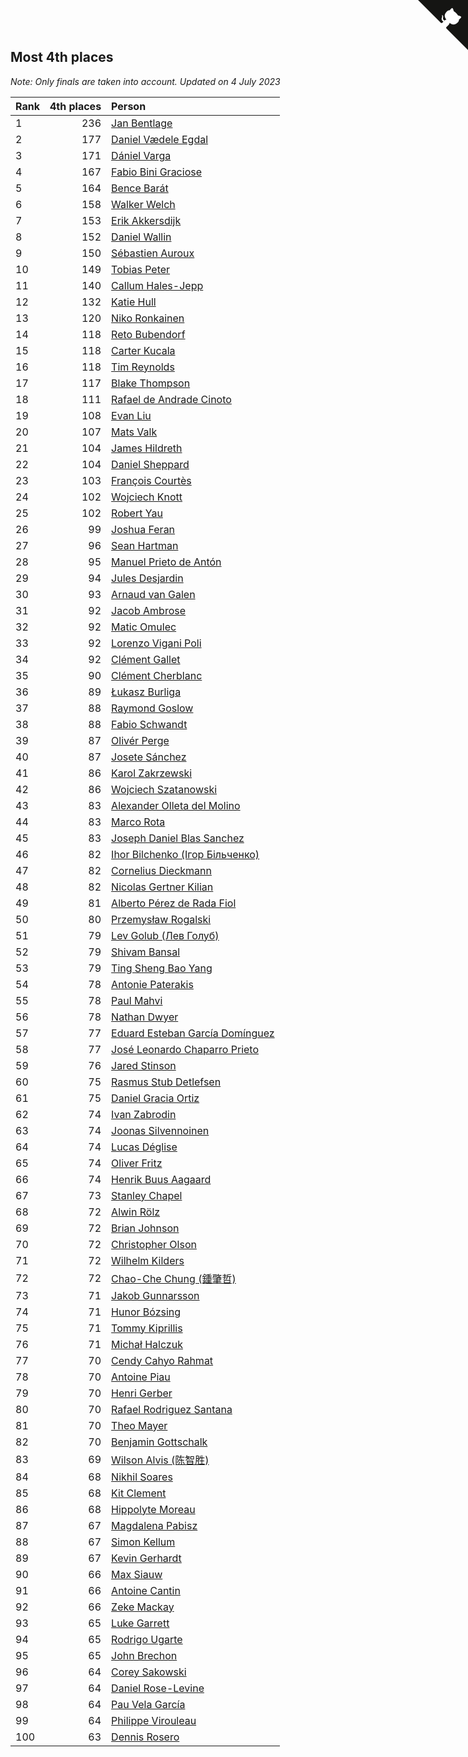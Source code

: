 ## Most 4th places

*Note: Only finals are taken into account.*
*Updated on  4 July 2023*

| Rank | 4th places | Person |
| :--- | ---: | :--- |
| 1 | 236 | [Jan Bentlage](https://www.worldcubeassociation.org/persons/2010BENT01) |
| 2 | 177 | [Daniel Vædele Egdal](https://www.worldcubeassociation.org/persons/2013EGDA01) |
| 3 | 171 | [Dániel Varga](https://www.worldcubeassociation.org/persons/2008VARG01) |
| 4 | 167 | [Fabio Bini Graciose](https://www.worldcubeassociation.org/persons/2010GRAC02) |
| 5 | 164 | [Bence Barát](https://www.worldcubeassociation.org/persons/2008BARA01) |
| 6 | 158 | [Walker Welch](https://www.worldcubeassociation.org/persons/2011WELC01) |
| 7 | 153 | [Erik Akkersdijk](https://www.worldcubeassociation.org/persons/2005AKKE01) |
| 8 | 152 | [Daniel Wallin](https://www.worldcubeassociation.org/persons/2013WALL03) |
| 9 | 150 | [Sébastien Auroux](https://www.worldcubeassociation.org/persons/2008AURO01) |
| 10 | 149 | [Tobias Peter](https://www.worldcubeassociation.org/persons/2014PETE03) |
| 11 | 140 | [Callum Hales-Jepp](https://www.worldcubeassociation.org/persons/2012HALE01) |
| 12 | 132 | [Katie Hull](https://www.worldcubeassociation.org/persons/2010HULL01) |
| 13 | 120 | [Niko Ronkainen](https://www.worldcubeassociation.org/persons/2010RONK01) |
| 14 | 118 | [Reto Bubendorf](https://www.worldcubeassociation.org/persons/2012BUBE01) |
| 15 | 118 | [Carter Kucala](https://www.worldcubeassociation.org/persons/2015KUCA01) |
| 16 | 118 | [Tim Reynolds](https://www.worldcubeassociation.org/persons/2005REYN01) |
| 17 | 117 | [Blake Thompson](https://www.worldcubeassociation.org/persons/2010THOM03) |
| 18 | 111 | [Rafael de Andrade Cinoto](https://www.worldcubeassociation.org/persons/2007CINO01) |
| 19 | 108 | [Evan Liu](https://www.worldcubeassociation.org/persons/2009LIUE01) |
| 20 | 107 | [Mats Valk](https://www.worldcubeassociation.org/persons/2007VALK01) |
| 21 | 104 | [James Hildreth](https://www.worldcubeassociation.org/persons/2009HILD01) |
| 22 | 104 | [Daniel Sheppard](https://www.worldcubeassociation.org/persons/2009SHEP01) |
| 23 | 103 | [François Courtès](https://www.worldcubeassociation.org/persons/2008COUR01) |
| 24 | 102 | [Wojciech Knott](https://www.worldcubeassociation.org/persons/2011KNOT01) |
| 25 | 102 | [Robert Yau](https://www.worldcubeassociation.org/persons/2009YAUR01) |
| 26 | 99 | [Joshua Feran](https://www.worldcubeassociation.org/persons/2011FERA01) |
| 27 | 96 | [Sean Hartman](https://www.worldcubeassociation.org/persons/2016HART02) |
| 28 | 95 | [Manuel Prieto de Antón](https://www.worldcubeassociation.org/persons/2015ANTO04) |
| 29 | 94 | [Jules Desjardin](https://www.worldcubeassociation.org/persons/2010DESJ01) |
| 30 | 93 | [Arnaud van Galen](https://www.worldcubeassociation.org/persons/2006GALE01) |
| 31 | 92 | [Jacob Ambrose](https://www.worldcubeassociation.org/persons/2010AMBR01) |
| 32 | 92 | [Matic Omulec](https://www.worldcubeassociation.org/persons/2010OMUL02) |
| 33 | 92 | [Lorenzo Vigani Poli](https://www.worldcubeassociation.org/persons/2007POLI01) |
| 34 | 92 | [Clément Gallet](https://www.worldcubeassociation.org/persons/2004GALL02) |
| 35 | 90 | [Clément Cherblanc](https://www.worldcubeassociation.org/persons/2014CHER05) |
| 36 | 89 | [Łukasz Burliga](https://www.worldcubeassociation.org/persons/2013BURL01) |
| 37 | 88 | [Raymond Goslow](https://www.worldcubeassociation.org/persons/2014GOSL01) |
| 38 | 88 | [Fabio Schwandt](https://www.worldcubeassociation.org/persons/2014SCHW02) |
| 39 | 87 | [Olivér Perge](https://www.worldcubeassociation.org/persons/2007PERG01) |
| 40 | 87 | [Josete Sánchez](https://www.worldcubeassociation.org/persons/2015SANC18) |
| 41 | 86 | [Karol Zakrzewski](https://www.worldcubeassociation.org/persons/2014ZAKR01) |
| 42 | 86 | [Wojciech Szatanowski](https://www.worldcubeassociation.org/persons/2011SZAT01) |
| 43 | 83 | [Alexander Olleta del Molino](https://www.worldcubeassociation.org/persons/2008OLLE01) |
| 44 | 83 | [Marco Rota](https://www.worldcubeassociation.org/persons/2009ROTA01) |
| 45 | 83 | [Joseph Daniel Blas Sanchez](https://www.worldcubeassociation.org/persons/2016SANC08) |
| 46 | 82 | [Ihor Bilchenko (Ігор Більченко)](https://www.worldcubeassociation.org/persons/2011BILC01) |
| 47 | 82 | [Cornelius Dieckmann](https://www.worldcubeassociation.org/persons/2009DIEC01) |
| 48 | 82 | [Nicolas Gertner Kilian](https://www.worldcubeassociation.org/persons/2013GERT01) |
| 49 | 81 | [Alberto Pérez de Rada Fiol](https://www.worldcubeassociation.org/persons/2011FIOL01) |
| 50 | 80 | [Przemysław Rogalski](https://www.worldcubeassociation.org/persons/2013ROGA02) |
| 51 | 79 | [Lev Golub (Лев Голуб)](https://www.worldcubeassociation.org/persons/2014HOLU01) |
| 52 | 79 | [Shivam Bansal](https://www.worldcubeassociation.org/persons/2011BANS02) |
| 53 | 79 | [Ting Sheng Bao Yang](https://www.worldcubeassociation.org/persons/2008BAOY01) |
| 54 | 78 | [Antonie Paterakis](https://www.worldcubeassociation.org/persons/2012PATE01) |
| 55 | 78 | [Paul Mahvi](https://www.worldcubeassociation.org/persons/2012MAHV01) |
| 56 | 78 | [Nathan Dwyer](https://www.worldcubeassociation.org/persons/2011DWYE02) |
| 57 | 77 | [Eduard Esteban García Domínguez](https://www.worldcubeassociation.org/persons/2011EDUA01) |
| 58 | 77 | [José Leonardo Chaparro Prieto](https://www.worldcubeassociation.org/persons/2011CHAP01) |
| 59 | 76 | [Jared Stinson](https://www.worldcubeassociation.org/persons/2014STIN01) |
| 60 | 75 | [Rasmus Stub Detlefsen](https://www.worldcubeassociation.org/persons/2014DETL01) |
| 61 | 75 | [Daniel Gracia Ortiz](https://www.worldcubeassociation.org/persons/2009ORTI01) |
| 62 | 74 | [Ivan Zabrodin](https://www.worldcubeassociation.org/persons/2012ZABR01) |
| 63 | 74 | [Joonas Silvennoinen](https://www.worldcubeassociation.org/persons/2016SILV07) |
| 64 | 74 | [Lucas Déglise](https://www.worldcubeassociation.org/persons/2015DEGL01) |
| 65 | 74 | [Oliver Fritz](https://www.worldcubeassociation.org/persons/2014FRIT02) |
| 66 | 74 | [Henrik Buus Aagaard](https://www.worldcubeassociation.org/persons/2006BUUS01) |
| 67 | 73 | [Stanley Chapel](https://www.worldcubeassociation.org/persons/2016CHAP04) |
| 68 | 72 | [Alwin Rölz](https://www.worldcubeassociation.org/persons/2016ROLZ01) |
| 69 | 72 | [Brian Johnson](https://www.worldcubeassociation.org/persons/2013JOHN10) |
| 70 | 72 | [Christopher Olson](https://www.worldcubeassociation.org/persons/2009OLSO01) |
| 71 | 72 | [Wilhelm Kilders](https://www.worldcubeassociation.org/persons/2010KILD02) |
| 72 | 72 | [Chao-Che Chung (鍾肇哲)](https://www.worldcubeassociation.org/persons/2012CHON03) |
| 73 | 71 | [Jakob Gunnarsson](https://www.worldcubeassociation.org/persons/2015GUNN01) |
| 74 | 71 | [Hunor Bózsing](https://www.worldcubeassociation.org/persons/2009BOZS01) |
| 75 | 71 | [Tommy Kiprillis](https://www.worldcubeassociation.org/persons/2014KIPR01) |
| 76 | 71 | [Michał Halczuk](https://www.worldcubeassociation.org/persons/2006HALC01) |
| 77 | 70 | [Cendy Cahyo Rahmat](https://www.worldcubeassociation.org/persons/2010RAHM02) |
| 78 | 70 | [Antoine Piau](https://www.worldcubeassociation.org/persons/2008PIAU01) |
| 79 | 70 | [Henri Gerber](https://www.worldcubeassociation.org/persons/2014GERB01) |
| 80 | 70 | [Rafael Rodriguez Santana](https://www.worldcubeassociation.org/persons/2012SANT12) |
| 81 | 70 | [Theo Mayer](https://www.worldcubeassociation.org/persons/2012MAYE01) |
| 82 | 70 | [Benjamin Gottschalk](https://www.worldcubeassociation.org/persons/2016GOTT01) |
| 83 | 69 | [Wilson Alvis (陈智胜)](https://www.worldcubeassociation.org/persons/2011ALVI01) |
| 84 | 68 | [Nikhil Soares](https://www.worldcubeassociation.org/persons/2015SOAR01) |
| 85 | 68 | [Kit Clement](https://www.worldcubeassociation.org/persons/2008CLEM01) |
| 86 | 68 | [Hippolyte Moreau](https://www.worldcubeassociation.org/persons/2008MORE02) |
| 87 | 67 | [Magdalena Pabisz](https://www.worldcubeassociation.org/persons/2017PABI01) |
| 88 | 67 | [Simon Kellum](https://www.worldcubeassociation.org/persons/2016KELL12) |
| 89 | 67 | [Kevin Gerhardt](https://www.worldcubeassociation.org/persons/2013GERH01) |
| 90 | 66 | [Max Siauw](https://www.worldcubeassociation.org/persons/2017SIAU02) |
| 91 | 66 | [Antoine Cantin](https://www.worldcubeassociation.org/persons/2010CANT02) |
| 92 | 66 | [Zeke Mackay](https://www.worldcubeassociation.org/persons/2015MACK06) |
| 93 | 65 | [Luke Garrett](https://www.worldcubeassociation.org/persons/2017GARR05) |
| 94 | 65 | [Rodrigo Ugarte](https://www.worldcubeassociation.org/persons/2015UGAR01) |
| 95 | 65 | [John Brechon](https://www.worldcubeassociation.org/persons/2010BREC01) |
| 96 | 64 | [Corey Sakowski](https://www.worldcubeassociation.org/persons/2011SAKO01) |
| 97 | 64 | [Daniel Rose-Levine](https://www.worldcubeassociation.org/persons/2015ROSE01) |
| 98 | 64 | [Pau Vela García](https://www.worldcubeassociation.org/persons/2009GARC04) |
| 99 | 64 | [Philippe Virouleau](https://www.worldcubeassociation.org/persons/2008VIRO01) |
| 100 | 63 | [Dennis Rosero](https://www.worldcubeassociation.org/persons/2010ROSE03) |


<a href="https://github.com/JustinTimeCuber/wca_statistics" class="github-corner" aria-label="View source on Github"><svg width="80" height="80" viewBox="0 0 250 250" style="fill:#151513; color:#fff; position: absolute; top: 0; border: 0; right: 0;" aria-hidden="true"><path d="M0,0 L115,115 L130,115 L142,142 L250,250 L250,0 Z"></path><path d="M128.3,109.0 C113.8,99.7 119.0,89.6 119.0,89.6 C122.0,82.7 120.5,78.6 120.5,78.6 C119.2,72.0 123.4,76.3 123.4,76.3 C127.3,80.9 125.5,87.3 125.5,87.3 C122.9,97.6 130.6,101.9 134.4,103.2" fill="currentColor" style="transform-origin: 130px 106px;" class="octo-arm"></path><path d="M115.0,115.0 C114.9,115.1 118.7,116.5 119.8,115.4 L133.7,101.6 C136.9,99.2 139.9,98.4 142.2,98.6 C133.8,88.0 127.5,74.4 143.8,58.0 C148.5,53.4 154.0,51.2 159.7,51.0 C160.3,49.4 163.2,43.6 171.4,40.1 C171.4,40.1 176.1,42.5 178.8,56.2 C183.1,58.6 187.2,61.8 190.9,65.4 C194.5,69.0 197.7,73.2 200.1,77.6 C213.8,80.2 216.3,84.9 216.3,84.9 C212.7,93.1 206.9,96.0 205.4,96.6 C205.1,102.4 203.0,107.8 198.3,112.5 C181.9,128.9 168.3,122.5 157.7,114.1 C157.9,116.9 156.7,120.9 152.7,124.9 L141.0,136.5 C139.8,137.7 141.6,141.9 141.8,141.8 Z" fill="currentColor" class="octo-body"></path></svg></a><style>.github-corner:hover .octo-arm{animation:octocat-wave 560ms ease-in-out}@keyframes octocat-wave{0%,100%{transform:rotate(0)}20%,60%{transform:rotate(-25deg)}40%,80%{transform:rotate(10deg)}}@media (max-width:500px){.github-corner:hover .octo-arm{animation:none}.github-corner .octo-arm{animation:octocat-wave 560ms ease-in-out}}</style>

